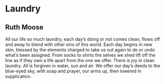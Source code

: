 # Laundry
## Ruth Moose
All our life
so much laundry;
each day’s doing or not
comes clean,
flows off and away
to blend with other sins
of this world. Each day
begins in new skin,
blessed by the elements
charged to take us
out again to do or undo
what’s been assigned.
From socks to shirts
the selves we shed
lift off the line
as if they own
a life apart
from the one we offer.
There is joy in clean laundry.
All is forgiven in water, sun
and air. We offer our day’s deeds
to the blue-eyed sky, with soap and prayer,
our arms up, then lowered in supplication.